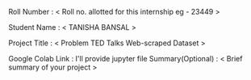 Roll Number       :   < Roll no. allotted for this internship eg - 23449 >

Student Name      :   < TANISHA BANSAL >

Project Title     :   < Problem TED Talks Web-scraped Dataset  >

Google Colab Link :  I'll provide jupyter file
Summary(Optional) :   < Brief summary of your project >

